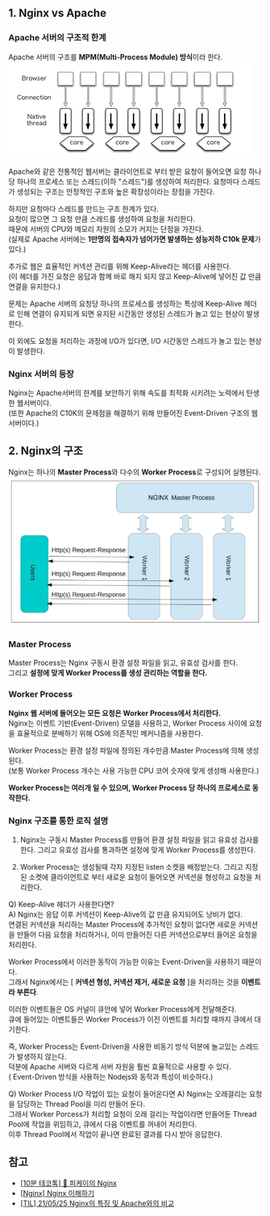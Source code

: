 ## 1. Nginx vs Apache

### Apache 서버의 구조적 한계

Apache 서버의 구조를 **MPM(Multi-Process Module) 방식**이라 한다.  
![Apache한계](images/Apache한계.png)

Apache와 같은 전통적인 웹서버는 클라이언트로 부터 받은 요청이 들어오면 요청 하나당 하나의 프로세스 또는 스레드(이하 "스레드")를 생성하여 처리한다. 요청마다 스레드가 생성되는 구조는 안정적인 구조와 높은 확장성이라는 장점을 가진다.

하지만 요청마다 스레드를 만드는 구조 한계가 있다.  
요청이 많으면 그 요청 만큼 스레드를 생성하여 요청을 처리한다.  
때문에 서버의 CPU와 메모리 자원의 소모가 커지는 단점을 가진다.  
(실제로 Apache 서버에는 **1만명의 접속자가 넘어가면 발생하는 성능저하 C10k 문제**가 있다.)

추가로 웹은 효율적인 커넥션 관리를 위해 Keep-Alive라는 헤더를 사용한다.  
(이 헤더를 가진 요청은 응답과 함께 바로 해지 되지 않고 Keep-Alive에 넣어진 값 만큼 연결을 유지한다.)

문제는 Apache 서버의 요청당 하나의 프로세스를 생성하는 특성에 Keep-Alive 헤더로 인해 연결이 유지되게 되면 유지된 시간동안 생성된 스레드가 놀고 있는 현상이 발생한다.

이 외에도 요청을 처리하는 과정에 I/O가 있다면, I/O 시간동안 스레드가 놀고 있는 현상이 발생한다.  

### Nginx 서버의 등장

Nginx는 Apache서버의 한계를 보안하기 위해 속도를 최적화 시키려는 노력에서 탄생한 웹서버이다.  
(또한 Apache의 C10K의 문제점을 해결하기 위해 만들어진 Event-Driven 구조의 웹 서버이다.)  

## 2. Nginx의 구조

Nginx는 하나의 **Master Process**와 다수의 **Worker Process**로 구성되어 실행된다.  
![Nginx동작구조](images/Nginx동작구조.png)

### Master Process

Master Process는 Nginx 구동시 환경 설정 파일을 읽고, 유효성 검사를 한다.  
그리고 **설정에 맞게 Worker Process를 생성 관리하는 역할을 한다.**

### Worker Process

**Nginx 웹 서버에 들어오는 모든 요청은 Worker Process에서 처리한다.**  
Nginx는 이벤트 기반(Event-Driven) 모델을 사용하고, Worker Process 사이에 요청을 효율적으로 분배하기 위해 OS에 의존적인 메커니즘을 사용한다.  

Worker Process는 환경 설정 파일에 정의된 개수만큼 Master Process에 의해 생성된다.  
(보통 Worker Process 개수는 사용 가능한 CPU 코어 숫자에 맞게 생성해 사용한다.)

**Worker Process는 여러개 일 수 있으며, Worker Process 당 하나의 프로세스로 동작한다.**

### Nginx 구조를 통한 로직 설명

1. Nginx는 구동시 Master Process를 만들어 환경 설정 파일을 읽고 유효성 검사를 한다. 그리고 유효성 검사를 통과하면 설정에 맞게 Worker Process를 생성한다.

2. Worker Process는 생성될때 각자 지정된 listen 소켓을 배정받는다. 그리고 지정된 소켓에 클라이언트로 부터 새로운 요청이 들어오면 커넥션을 형성하고 요청을 처리한다.  
	
Q) Keep-Alive 헤더가 사용한다면?   
A) Nginx는 응답 이후 커넥션이 Keep-Alive의 값 만큼 유지되어도 낭비가 없다.  
연결된 커넥션을 처리하는 Master Process에 추가적인 요청이 없다면 새로운 커넥션을 만들어 다음 요청을 처리하거나, 이미 만들어진 다른 커넥션으로부터 들어온 요청을 처리한다.

Worker Process에서 이러한 동작이 가능한 이유는 Event-Driven을 사용하기 때문이다.  
그래서 Nginx에서는 [ **커넥션 형성, 커넥션 제거, 새로운 요청** ]을 처리하는 것을 **이벤트라 부른다**.

이러한 이벤트들은 OS 커널이 큐안에 넣어 Worker Process에게 전달해준다.  
큐에 들어있는 이벤트들은 Worker Process가 이전 이벤트를 처리할 때까지 큐에서 대기한다.

즉, Worker Process는 Event-Driven을 사용한 비동기 방식 덕분에 놀고있는 스레드가 발생하지 않는다.  
덕분에 Apache 서버와 다르게 서버 자원을 훨씬 효율적으로 사용할 수 있다.  
( Event-Driven 방식을 사용하는 Nodejs와 동작과 특성이 비슷하다.)  


Q) Worker Process I/O 작업이 있는 요청이 들어온다면
A) Nginx는 오래걸리는 요청을 담당하는 Thread Pool을 미리 만들어 둔다.  
그래서 Worker Porcess가 처리할 요청이 오래 걸리는 작업이라면 만들어둔 Thread Pool에 작업을 위임하고,
큐에서 다음 이벤트를 꺼내어 처리한다.  
이후 Thread Pool에서 작업이 끝나면 완료된 결과를 다시 받아 응답한다.  

## 참고
- [[10분 테코톡] 🤫 피케이의 Nginx](https://www.youtube.com/watch?v=6FAwAXXj5N0)
- [[Nginx] Nginx 이해하기](https://icarus8050.tistory.com/57)
- [[TIL] 21/05/25 Nginx의 특징 및 Apache와의 비교](https://ariels1996.github.io/til/til22/)